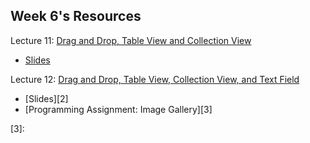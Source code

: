 ## Week 6's Resources

Lecture 11: [Drag and Drop, Table View and Collection View](https://youtu.be/M3X9o9wbn9o)
- [Slides][1]

Lecture 12: [Drag and Drop, Table View, Collection View, and Text Field](https://youtu.be/cTUlAXBiTho)
- [Slides][2]
- [Programming Assignment: Image Gallery][3]

[1]: 
[2]: 
[3]: 
